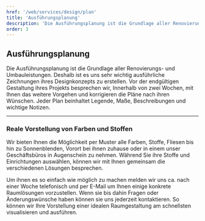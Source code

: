 ```yaml
---
href: '/web/services/design/plan'
title: 'Ausführungsplanung'
description: 'Die Ausführungsplanung ist die Grundlage aller Renovierungs- und Umbauleistungen. Deshalb ist es uns sehr wichtig ausführliche Zeichnungen ihres Designkonzepts zu erstellen. Vor der endgültigen Gestaltung ihres Projekts besprechen wir, Innerhalb von zwei  Wochen,  mit Ihnen das weitere Vorgehen und korrigieren die Pläne nach ihren Wünschen. Jeder Plan beinhaltet Legende, Maße, Beschreibungen und wichtige Notizen.'
order: 3
---
```

## **Ausführungsplanung**
Die Ausführungsplanung ist die Grundlage aller Renovierungs- und Umbauleistungen.  Deshalb ist es uns sehr wichtig ausführliche Zeichnungen ihres Designkonzepts zu erstellen.  Vor der endgültigen Gestaltung ihres Projekts besprechen wir, Innerhalb von zwei  Wochen,  mit Ihnen das weitere Vorgehen und korrigieren die Pläne nach ihren Wünschen. Jeder Plan beinhaltet Legende, Maße, Beschreibungen und wichtige Notizen.

- - -

### Reale Vorstellung von **Farben und Stoffen**
Wir bieten Ihnen die Möglichkeit per Muster alle Farben, Stoffe, Fliesen bis hin zu Sonnenblenden, Vorort bei ihnen zuhause oder in einem unser Geschäftsbüros in Augenschein zu nehmen.
Während Sie ihre Stoffe und Einrichtungen auswählen, können wir mit Ihnen gemeinsam die verschiedenen Lösungen besprechen. 

Um ihnen es so einfach wie möglich zu machen melden wir uns ca. nach einer Woche telefonisch und per E-Mail um Ihnen einige konkrete Raumlösungen vorzustellen. Wenn sie bis dahin Fragen oder Änderungswünsche haben können sie uns jederzeit kontaktieren. So können wir Ihre Vorstellung einer idealen Raumgestaltung am schnellsten visualisieren und ausführen.